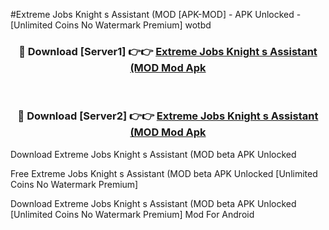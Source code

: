 #Extreme Jobs Knight s Assistant (MOD [APK-MOD] - APK Unlocked - [Unlimited Coins No Watermark Premium] wotbd



<div align="center">

<h3>🔴 Download [Server1] 👉👉 <a href="https://momento.my/?title=Extreme_Jobs_Knight_s_Assistant_(MOD">Extreme Jobs Knight s Assistant (MOD Mod Apk</a></h3><br>

<h3>🔴 Download [Server2] 👉👉 <a href="https://momento.my/?title=Extreme_Jobs_Knight_s_Assistant_(MOD">Extreme Jobs Knight s Assistant (MOD Mod Apk</a></h3>
</div>



Download Extreme Jobs Knight s Assistant (MOD beta APK Unlocked

Free Extreme Jobs Knight s Assistant (MOD beta APK Unlocked [Unlimited Coins No Watermark Premium]

Download Extreme Jobs Knight s Assistant (MOD beta APK Unlocked [Unlimited Coins No Watermark Premium] Mod For Android
